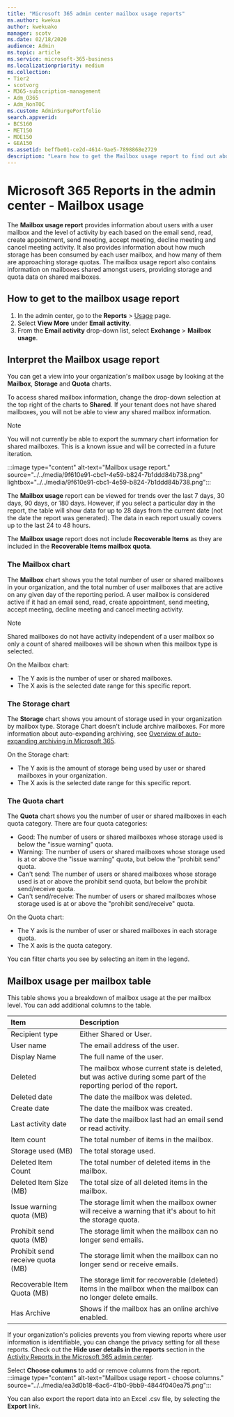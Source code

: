 ```yaml
---
title: "Microsoft 365 admin center mailbox usage reports"
ms.author: kwekua
author: kwekuako
manager: scotv
ms.date: 02/18/2020
audience: Admin
ms.topic: article
ms.service: microsoft-365-business
ms.localizationpriority: medium
ms.collection: 
- Tier2
- scotvorg
- M365-subscription-management 
- Adm_O365
- Adm_NonTOC
ms.custom: AdminSurgePortfolio
search.appverid:
- BCS160
- MET150
- MOE150
- GEA150
ms.assetid: beffbe01-ce2d-4614-9ae5-7898868e2729
description: "Learn how to get the Mailbox usage report to find out about activity levels for users with a user mailbox, as well as storage and quota information for each."
---
```


# Microsoft 365 Reports in the admin center - Mailbox usage

The **Mailbox usage report** provides information about users with a user mailbox and the level of activity by each based on the email send, read, create appointment, send meeting, accept meeting, decline meeting and cancel meeting activity. It also provides information about how much storage has been consumed by each user mailbox, and how many of them are approaching storage quotas. The mailbox usage report also contains information on mailboxes shared amongst users, providing storage and quota data on shared mailboxes.
 
## How to get to the mailbox usage report

1. In the admin center, go to the **Reports** \> <a href="https://go.microsoft.com/fwlink/p/?linkid=2074756" target="_blank">Usage</a> page.
2. Select **View More** under **Email activity**. 
3. From the **Email activity** drop-down list, select **Exchange** \> **Mailbox usage**.

## Interpret the Mailbox usage report

You can get a view into your organization's mailbox usage by looking at the **Mailbox**, **Storage** and **Quota** charts.

To access shared mailbox information, change the drop-down selection at the top right of the charts to **Shared**.  If your tenant does not have shared mailboxes, you will not be able to view any shared mailbox information.

> [!NOTE]
> You will not currently be able to export the summary chart information for shared mailboxes. This is a known issue and will be corrected in a future iteration.
  
:::image type="content" alt-text="Mailbox usage report." source="../../media/9f610e91-cbc1-4e59-b824-7b1ddd84b738.png" lightbox="../../media/9f610e91-cbc1-4e59-b824-7b1ddd84b738.png":::

The **Mailbox usage** report can be viewed for trends over the last 7 days, 30 days, 90 days, or 180 days. However, if you select a particular day in the report, the table will show data for up to 28 days from the current date (not the date the report was generated). The data in each report usually covers up to the last 24 to 48 hours.

The **Mailbox usage** report does not include **Recoverable Items** as they are included in the **Recoverable Items mailbox quota**.

### The Mailbox chart

The **Mailbox** chart shows you the total number of user or shared mailboxes in your organization, and the total number of user mailboxes that are active on any given day of the reporting period. A user mailbox is considered active if it had an email send, read, create appointment, send meeting, accept meeting, decline meeting and cancel meeting activity.

> [!NOTE]
> Shared mailboxes do not have activity independent of a user mailbox so only a count of shared mailboxes will be shown when this mailbox type is selected.

On the Mailbox chart:
- The Y axis is the number of user or shared mailboxes. 
- The X axis is the selected date range for this specific report.

### The Storage chart

The **Storage** chart shows you amount of storage used in your organization by mailbox type. Storage Chart doesn't include archive mailboxes. For more information about auto-expanding archiving, see [Overview of auto-expanding archiving in Microsoft 365](../../compliance/autoexpanding-archiving.md).

On the Storage chart:
- The Y axis is the amount of storage being used by user or shared mailboxes in your organization.
- The X axis is the selected date range for this specific report.

### The Quota chart

The **Quota** chart shows you the number of user or shared mailboxes in each quota category. There are four quota categories: 
- Good: The number of users or shared mailboxes whose storage used is below the "issue warning" quota.
- Warning: The number of users or shared mailboxes whose storage used is at or above the "issue warning" quota, but below the "prohibit send" quota.
- Can't send: The number of users or shared mailboxes whose storage used is at or above the prohibit send quota, but below the prohibit send/receive quota.
- Can't send/receive: The number of users or shared mailboxes whose storage used is at or above the "prohibit send/receive" quota.

On the Quota chart:
- The Y axis is the number of user or shared mailboxes in each storage quota.
- The X axis is the quota category.

You can filter charts you see by selecting an item in the legend.

## Mailbox usage per mailbox table

This table shows you a breakdown of mailbox usage at the per mailbox level. You can add additional columns to the table. 

|Item|Description|
|:-----|:-----|
|Recipient type |Either Shared or User. |
|User name |The email address of the user. |
|Display Name  |The full name of the user. |
|Deleted |The mailbox whose current state is deleted, but was active during some part of the reporting period of the report.|
|Deleted date |The date the mailbox was deleted. |
|Create date | The date the mailbox was created.  |
|Last activity date | The date the mailbox last had an email send or read activity.   |
|Item count|The total number of items in the mailbox. |
|Storage used (MB)|The total storage used. |
|Deleted Item Count|The total number of deleted items in the mailbox. |
|Deleted Item Size (MB)|The total size of all deleted items in the mailbox. |
|Issue warning quota (MB)|The storage limit when the mailbox owner will receive a warning that it's about to hit the storage quota.  |
|Prohibit send quota (MB)|The storage limit when the mailbox can no longer send emails. |
|Prohibit send receive quota (MB)|The storage limit when the mailbox can no longer send or receive emails. |
|Recoverable Item Quota (MB)|The storage limit for recoverable (deleted) items in the mailbox when the mailbox can no longer delete emails. |
|Has Archive|Shows if the mailbox has an online archive enabled. |


If your organization's policies prevents you from viewing reports where user information is identifiable, you can change the privacy setting for all these reports. Check out the **Hide user details in the reports** section in the [Activity Reports in the Microsoft 365 admin center](activity-reports.md).

Select **Choose columns** to add or remove columns from the report.  <br/> :::image type="content" alt-text="Mailbox usage report - choose columns." source="../../media/ea3d0b18-6ac6-41b0-9bb9-4844f040ea75.png":::

You can also export the report data into an Excel .csv file, by selecting the **Export** link. 
